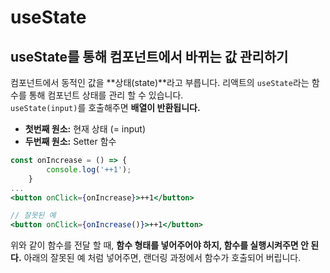 # useState
## useState를 통해 컴포넌트에서 바뀌는 값 관리하기
컴포넌트에서 동적인 값을 **상태(state)**라고 부릅니다. 리액트의 `useState`라는 함수를 통해 컴포넌트 상태를 관리 할 수 있습니다. <br> `useState(input)`를 호출해주면 **배열이 반환됩니다.** 
- **첫번째 원소:** 현재 상태 (= input)
- **두번째 원소:** Setter 함수 

```jsx
const onIncrease = () => {
        console.log('++1');
    }
...
<button onClick={onIncrease}>++1</button>

// 잘못된 예
<button onClick={onIncrease()}>++1</button>
```
위와 같이 함수를 전달 할 때, **함수 형태를 넣어주어야 하지, 함수를 실행시켜주면 안 된다.** 아래의 잘못된 예 처럼 넣어주면, 랜더링 과정에서 함수가 호출되어 버립니다.

